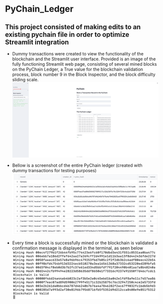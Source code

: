 # PyChain_Ledger

## This project consisted of making edits to an existing pychain file in order to optimize Streamlit integration

* Dummy transactions were created to view the functionality of the blockchain and the Streamlit user interface. Provided is an image of the fully functioning Streamlit web page, consisting of several mined blocks on the PyChain Ledger, a True value for the blockchain validation process, block number 9 in the Block Inspector, and the block difficulty sliding scale.
![Full Streamlit Page](Images/full.png)

* Bellow is a screenshot of the entire PyChain ledger (created with dummy transactions for testing purposes)
![PyChain Ledger](Images/chain.png)

* Every time a block is successfully mined or the blockchain is validated a confirmation message is displayed in the terminal, as seen below
![Terminal Example](Images/terminal.png)
